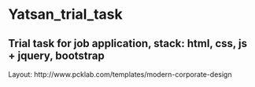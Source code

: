 # Yatsan_trial_task
<h2>Trial task for job application, stack: html, css, js + jquery, bootstrap </h2>
<p>Layout: http://www.pcklab.com/templates/modern-corporate-design </p>
